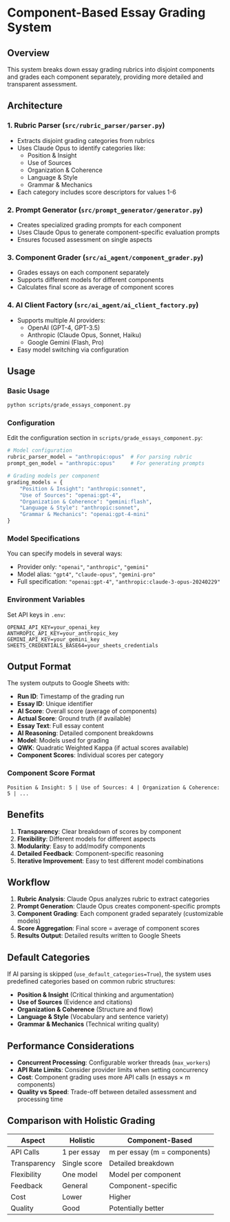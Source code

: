 # Component-Based Essay Grading System

## Overview

This system breaks down essay grading rubrics into disjoint components and grades each component separately, providing more detailed and transparent assessment.

## Architecture

### 1. Rubric Parser (`src/rubric_parser/parser.py`)
- Extracts disjoint grading categories from rubrics
- Uses Claude Opus to identify categories like:
  - Position & Insight
  - Use of Sources
  - Organization & Coherence
  - Language & Style
  - Grammar & Mechanics
- Each category includes score descriptors for values 1-6

### 2. Prompt Generator (`src/prompt_generator/generator.py`)
- Creates specialized grading prompts for each component
- Uses Claude Opus to generate component-specific evaluation prompts
- Ensures focused assessment on single aspects

### 3. Component Grader (`src/ai_agent/component_grader.py`)
- Grades essays on each component separately
- Supports different models for different components
- Calculates final score as average of component scores

### 4. AI Client Factory (`src/ai_agent/ai_client_factory.py`)
- Supports multiple AI providers:
  - OpenAI (GPT-4, GPT-3.5)
  - Anthropic (Claude Opus, Sonnet, Haiku)
  - Google Gemini (Flash, Pro)
- Easy model switching via configuration

## Usage

### Basic Usage

```bash
python scripts/grade_essays_component.py
```

### Configuration

Edit the configuration section in `scripts/grade_essays_component.py`:

```python
# Model configuration
rubric_parser_model = "anthropic:opus"  # For parsing rubric
prompt_gen_model = "anthropic:opus"     # For generating prompts

# Grading models per component
grading_models = {
    "Position & Insight": "anthropic:sonnet",
    "Use of Sources": "openai:gpt-4",
    "Organization & Coherence": "gemini:flash",
    "Language & Style": "anthropic:sonnet",
    "Grammar & Mechanics": "openai:gpt-4-mini"
}
```

### Model Specifications

You can specify models in several ways:
- Provider only: `"openai"`, `"anthropic"`, `"gemini"`
- Model alias: `"gpt4"`, `"claude-opus"`, `"gemini-pro"`
- Full specification: `"openai:gpt-4"`, `"anthropic:claude-3-opus-20240229"`

### Environment Variables

Set API keys in `.env`:
```
OPENAI_API_KEY=your_openai_key
ANTHROPIC_API_KEY=your_anthropic_key
GEMINI_API_KEY=your_gemini_key
SHEETS_CREDENTIALS_BASE64=your_sheets_credentials
```

## Output Format

The system outputs to Google Sheets with:
- **Run ID**: Timestamp of the grading run
- **Essay ID**: Unique identifier
- **AI Score**: Overall score (average of components)
- **Actual Score**: Ground truth (if available)
- **Essay Text**: Full essay content
- **AI Reasoning**: Detailed component breakdowns
- **Model**: Models used for grading
- **QWK**: Quadratic Weighted Kappa (if actual scores available)
- **Component Scores**: Individual scores per category

### Component Score Format
```
Position & Insight: 5 | Use of Sources: 4 | Organization & Coherence: 5 | ...
```

## Benefits

1. **Transparency**: Clear breakdown of scores by component
2. **Flexibility**: Different models for different aspects
3. **Modularity**: Easy to add/modify components
4. **Detailed Feedback**: Component-specific reasoning
5. **Iterative Improvement**: Easy to test different model combinations

## Workflow

1. **Rubric Analysis**: Claude Opus analyzes rubric to extract categories
2. **Prompt Generation**: Claude Opus creates component-specific prompts
3. **Component Grading**: Each component graded separately (customizable models)
4. **Score Aggregation**: Final score = average of component scores
5. **Results Output**: Detailed results written to Google Sheets

## Default Categories

If AI parsing is skipped (`use_default_categories=True`), the system uses predefined categories based on common rubric structures:

- **Position & Insight** (Critical thinking and argumentation)
- **Use of Sources** (Evidence and citations)
- **Organization & Coherence** (Structure and flow)
- **Language & Style** (Vocabulary and sentence variety)
- **Grammar & Mechanics** (Technical writing quality)

## Performance Considerations

- **Concurrent Processing**: Configurable worker threads (`max_workers`)
- **API Rate Limits**: Consider provider limits when setting concurrency
- **Cost**: Component grading uses more API calls (n essays × m components)
- **Quality vs Speed**: Trade-off between detailed assessment and processing time

## Comparison with Holistic Grading

| Aspect | Holistic | Component-Based |
|--------|----------|-----------------|
| API Calls | 1 per essay | m per essay (m = components) |
| Transparency | Single score | Detailed breakdown |
| Flexibility | One model | Model per component |
| Feedback | General | Component-specific |
| Cost | Lower | Higher |
| Quality | Good | Potentially better |